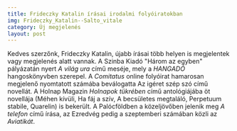 ```yaml
---
title: Frideczky Katalin írásai irodalmi folyóiratokban
img: Frideczky_Katalin--Salto_vitale
category: Új megjelenés
layout: post
---
```

 Kedves szerzőnk, Frideczky Katalin, újabb írásai több helyen is megjelentek vagy megjelenés alatt vannak. A Szinba Kiadó "Három az egyben" pályázatán nyert <em>A világ ura</em> című meséje, mely a <em>HANGADÓ</em> hangoskönyvben szerepel. A <em>Comitatus</em> online folyóirat hamarosan megjelenő nyomtatott számába beválogatta Az igéret szép szó című novellát. A Holnap Magazin <em>Holnapok tükrében</em> című antológiájába öt novellája (Méhen kívüli, Ha fáj a szív, A becsületes megtaláló, Perpetuum stabile, Quarelin) is bekerült. A Palócföldben a közeljövőben jelenik meg <em>A telefon</em> című írása, az Ezredvég pedig a szeptemberi számában közli az <em>Aviatikát</em>.

